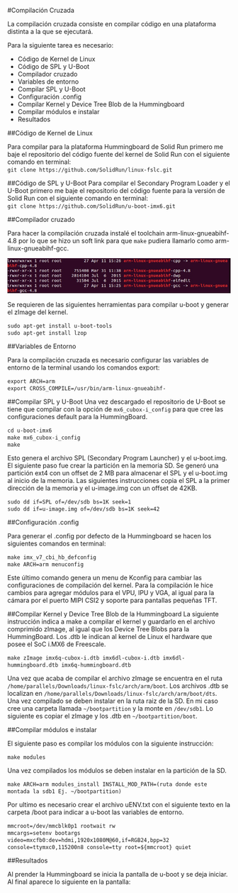 #Compilación Cruzada

La compilación cruzada consiste en compilar código en una plataforma distinta a la que se ejecutará.

Para la siguiente tarea es necesario:  
+  Código de Kernel de Linux  
+  Código de SPL y U-Boot  
+  Compilador cruzado  
+  Variables de entorno  
+  Compilar SPL y U-Boot  
+  Configuración .config  
+  Compilar Kernel y Device Tree Blob de la Hummingboard  
+  Compilar módulos e instalar  
+  Resultados  


##Código de Kernel de Linux

Para compilar para la plataforma Hummingboard de Solid Run primero me baje el repositorio del código fuente del kernel de Solid Run con el siguiente comando en terminal:  
`git clone https://github.com/SolidRun/linux-fslc.git`

##Código de SPL y U-Boot
Para compilar el Secondary Program Loader y el U-Boot primero me baje el repositorio del código fuente para la versión de Solid Run con el siguiente comando en terminal:  
`git clone https://github.com/SolidRun/u-boot-imx6.git`


##Compilador cruzado

Para hacer la compilación cruzada instalé el toolchain arm-linux-gnueabihf-4.8 por lo que se hizo un soft link para que `make` pudiera llamarlo como arm-linux-gnueabihf-gcc.  


<IMG src=https://github.com/Robbie2D2/Cross-Compile/blob/master/img/cross.jpg/>

Se requieren de las siguientes herramientas para compilar u-boot y generar el zImage del kernel.  

```
sudo apt-get install u-boot-tools
sudo apt-get install lzop
```


##Variables de Entorno

Para la compilación cruzada es necesario configurar las variables de entorno de la terminal usando los comandos export:  
```
export ARCH=arm
export CROSS_COMPILE=/usr/bin/arm-linux-gnueabihf-

```

##Compilar SPL y U-Boot
Una vez descargado el repositorio de U-Boot se tiene que compilar con la opción de `mx6_cubox-i_config` para que cree las configuraciones default para la HummingBoard.

```
cd u-boot-imx6
make mx6_cubox-i_config
make
```
Esto genera el archivo SPL (Secondary Program Launcher) y el u-boot.img. El siguiente paso fue crear la partición en la memoria SD. Se generó una partición ext4 con un offset de 2 MB para almacenar el SPL y el u-boot.img al inicio de la memoria. Las siguientes instrucciones copia el SPL a la primer dirección de la memoria y el u-image.img con un offset de 42KB.
```
sudo dd if=SPL of=/dev/sdb bs=1K seek=1
sudo dd if=u-image.img of=/dev/sdb bs=1K seek=42
```
##Configuración .config

Para generar el .config por defecto de la Hummingboard se hacen los siguientes comandos en terminal:  
```
make imx_v7_cbi_hb_defconfig
make ARCH=arm menuconfig
```
Este último comando genera un menu de Kconfig para cambiar las configuraciones de compilación del kernel. Para la compilación le hice cambios para agregar módulos para el VPU, IPU y VGA, al igual para la cámara por el puerto MIPI CSI2 y soporte para pantallas pequeñas TFT.   

##Compilar Kernel y Device Tree Blob de la Hummingboard
La siguiente instrucción indica a make a compilar el kernel y guardarlo en el archivo comprimido zImage, al igual que los Device Tree Blobs para la HummingBoard. Los .dtb le indican al kernel de Linux el hardware que posee el SoC i.MX6 de Freescale.   

```
make zImage imx6q-cubox-i.dtb imx6dl-cubox-i.dtb imx6dl-hummingboard.dtb imx6q-hummingboard.dtb
```
Una vez que acaba de compilar el archivo zImage se encuentra en el ruta `/home/parallels/Downloads/linux-fslc/arch/arm/boot`. Los archivos .dtb se localizan en `/home/parallels/Downloads/linux-fslc/arch/arm/boot/dts`.  
Una vez compilado se deben instalar en la ruta raiz de la SD. En mi caso cree una carpeta llamada `~/bootpartition` y la monte en `/dev/sdb1`. Lo siguiente es copiar el zImage y los .dtb en `~/bootpartition/boot`.

##Compilar módulos e instalar

El siguiente paso es compilar los módulos con la siguiente instrucción:
```
make modules
```
Una vez compilados los módulos se deben instalar en la partición de la SD.  

```
make ARCH=arm modules_install INSTALL_MOD_PATH=(ruta donde este montada la sdb1 Ej. ~/bootpartition)
```
Por ultimo es necesario crear el archivo uENV.txt con el siguiente texto en la carpeta /boot para indicar a u-boot las variables de entorno.  
```
mmcroot=/dev/mmcblk0p1 rootwait rw
mmcargs=setenv bootargs video=mxcfb0:dev=hdmi,1920x1080M@60,if=RGB24,bpp=32 console=ttymxc0,115200n8 console=tty root=${mmcroot} quiet
```
##Resultados

Al prender la Hummingboard se inicia la pantalla de u-boot y se deja iniciar. Al final aparece lo siguiente en la pantalla:  





